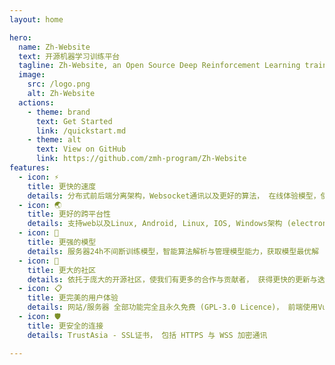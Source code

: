 ```yaml
---
layout: home

hero:
  name: Zh-Website
  text: 开源机器学习训练平台
  tagline: Zh-Website, an Open Source Deep Reinforcement Learning training platform, and we can experience the charm and fun of deep reinforcement learning.
  image:
    src: /logo.png
    alt: Zh-Website
  actions:
    - theme: brand
      text: Get Started
      link: /quickstart.md
    - theme: alt
      text: View on GitHub
      link: https://github.com/zmh-program/Zh-Website
features:
  - icon: ⚡
    title: 更快的速度
    details: 分布式前后端分离架构，Websocket通讯以及更好的算法， 在线体验模型，使用户更加便捷的体验强化学习的乐趣
  - icon: 🌏
    title: 更好的跨平台性
    details: 支持web以及Linux, Android, Linux, IOS, Windows架构 (electron)
  - icon: 💪
    title: 更强的模型
    details: 服务器24h不间断训练模型，智能算法解析与管理模型能力，获取模型最优解
  - icon: 🌵
    title: 更大的社区
    details: 依托于庞大的开源社区，使我们有更多的合作与贡献者， 获得更快的更新与迭代
  - icon: 📋
    title: 更完美的用户体验
    details: 网站/服务器 全部功能完全且永久免费 (GPL-3.0 Licence)， 前端使用Vue+ElementPlus构建界面，
  - icon: 🛡
    title: 更安全的连接
    details: TrustAsia - SSL证书， 包括 HTTPS 与 WSS 加密通讯

---
```

